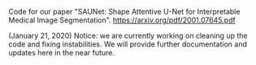 Code for our paper "SAUNet: Shape Attentive U-Net for Interpretable Medical Image Segmentation". https://arxiv.org/pdf/2001.07645.pdf

(January 21, 2020) Notice: we are currently working on cleaning up the code and fixing instabilities. We will provide further documentation and updates here in the near future.
